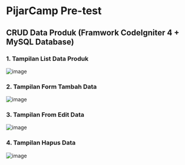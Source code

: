 # PijarCamp Pre-test

## CRUD Data Produk (Framwork CodeIgniter 4 + MySQL Database)

### 1. Tampilan List Data Produk
![image](https://user-images.githubusercontent.com/54614718/182585606-6d4fb6a8-53a8-4d91-8895-a5a61bdea8e4.png)

### 2. Tampilan Form Tambah Data
![image](https://user-images.githubusercontent.com/54614718/182586413-1c574361-5892-4861-8898-b33daf963748.png)

### 3. Tampilan From Edit Data
![image](https://user-images.githubusercontent.com/54614718/182586260-874049ff-586b-4d7d-8bb3-235f1cbf2027.png)

### 4. Tampilan Hapus Data
![image](https://user-images.githubusercontent.com/54614718/182586515-152b7f17-6d8c-438c-9c88-120a5fa54235.png)


